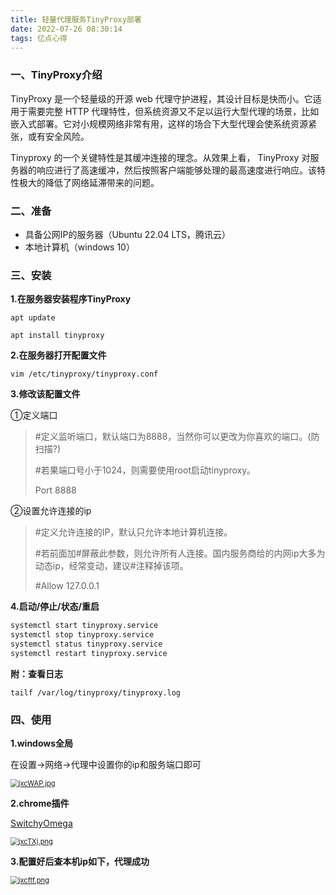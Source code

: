 ```yaml
---
title: 轻量代理服务TinyProxy部署
date: 2022-07-26 08:30:14
tags: 亿点心得
---
```


### 一、TinyProxy介绍

TinyProxy 是一个轻量级的开源 web 代理守护进程，其设计目标是快而小。它适用于需要完整 HTTP 代理特性，但系统资源又不足以运行大型代理的场景，比如嵌入式部署。它对小规模网络非常有用，这样的场合下大型代理会使系统资源紧张，或有安全风险。

Tinyproxy 的一个关键特性是其缓冲连接的理念。从效果上看， TinyProxy 对服务器的响应进行了高速缓冲，然后按照客户端能够处理的最高速度进行响应。该特性极大的降低了网络延滞带来的问题。



### 二、准备

- 具备公网IP的服务器（Ubuntu 22.04 LTS，腾讯云）
- 本地计算机（windows 10）



### 三、安装

**1.在服务器安装程序TinyProxy**

`apt update`

`apt install tinyproxy`

**2.在服务器打开配置文件**

`vim /etc/tinyproxy/tinyproxy.conf`

**3.修改该配置文件**

①定义端口

> \#定义监听端口，默认端口为8888，当然你可以更改为你喜欢的端口。(防扫描?)
>
> #若果端口号小于1024，则需要使用root启动tinyproxy。
>
> Port 8888

②设置允许连接的ip

> \#定义允许连接的IP，默认只允许本地计算机连接。
>
> #若前面加#屏蔽此参数，则允许所有人连接。国内服务商给的内网ip大多为动态ip，经常变动，建议#注释掉该项。
>
> #Allow 127.0.0.1

**4.启动/停止/状态/重启**

```bash
systemctl start tinyproxy.service
systemctl stop tinyproxy.service
systemctl status tinyproxy.service
systemctl restart tinyproxy.service
```

**附：查看日志**

```
tailf /var/log/tinyproxy/tinyproxy.log
```



### 四、使用

**1.windows全局**

在设置→网络→代理中设置你的ip和服务端口即可

[<img src="https://s1.ax1x.com/2022/07/26/jxcWAP.jpg" alt="jxcWAP.jpg" style="zoom: 80%;" />](https://imgtu.com/i/jxcWAP)



**2.chrome插件**

[SwitchyOmega](https://chrome.google.com/webstore/detail/proxy-switchyomega/padekgcemlokbadohgkifijomclgjgif?hl=zh)

[<img src="https://s1.ax1x.com/2022/07/26/jxcTXj.png" alt="jxcTXj.png" style="zoom: 80%;" />](https://imgtu.com/i/jxcTXj)



**3.配置好后查本机ip如下，代理成功**

[<img src="https://s1.ax1x.com/2022/07/26/jxcftf.png" alt="jxcftf.png" style="zoom: 80%;" />](https://imgtu.com/i/jxcftf)
